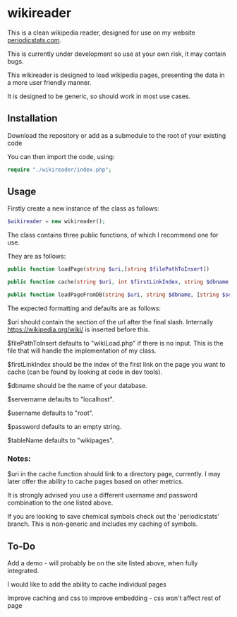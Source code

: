 # wikireader
This is a clean wikipedia reader, designed for use on my website [periodicstats.com](https://periodicstats.com).

This is currently under development so use at your own risk, it may contain bugs.

This wikireader is designed to load wikipedia pages, presenting the data in a more user friendly manner.

It is designed to be generic, so should work in most use cases.

## Installation

Download the repository or add as a submodule to the root of your existing code

You can then import the code, using:
```php
require "./wikireader/index.php";
```
## Usage

Firstly create a new instance of the class as follows:

```php
$wikireader = new wikireader();
```

The class contains three public functions, of which I recommend one for use.

They are as follows:

```php
public function loadPage(string $uri,[string $filePathToInsert])

public function cache(string $uri, int $firstLinkIndex, string $dbname, [string $servername], [string $username], [string $password], [string $tableName])

public function loadPageFromDB(string $uri, string $dbname, [string $servername], [string $username], [string $password], [string $tableName])
```

The expected formatting and defaults are as follows:

$uri should contain the section of the url after the final slash. Internally https://wikipedia.org/wiki/ is inserted before this.

$filePathToInsert defaults to "wikiLoad.php" if there is no input. This is the file that will handle the implementation of my class.

$firstLinkIndex should be the index of the first link on the page you want to cache (can be found by looking at code in dev tools).

$dbname should be the name of your database.

$servername defaults to "localhost".

$username defaults to "root".

$password defaults to an empty string.

$tableName defaults to "wikipages".




### Notes:

$uri in the cache function should link to a directory page, currently. I may later offer the ability to cache pages based on other metrics.

It is strongly advised you use a different username and password combination to the one listed above.

If you are looking to save chemical symbols check out the 'periodicstats' branch. This is non-generic and includes my caching of symbols.

## To-Do

Add a demo - will probably be on the site listed above, when fully integrated.

I would like to add the ability to cache individual pages

Improve caching and css to improve embedding - css won't affect rest of page

